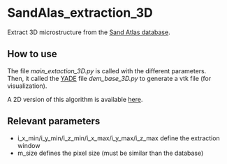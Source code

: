# SandAlas_extraction_3D
Extract 3D microstructure from the [Sand Atlas database](https://sand-atlas.scigem.com/).

## How to use
The file <i>main_extaction_3D.py</i> is called with the different parameters. <br>
Then, it called the [YADE](https://yade-dem.org/doc/) file <i>dem_base_3D.py</i> to generate a vtk file (for visualization).

A 2D version of this algorithm is available [here](https://github.com/AlexSacMorane/SandAtlas_extraction_2D).

## Relevant parameters
- i_x_min/i_y_min/i_z_min/i_x_max/i_y_max/i_z_max define the extraction window
- m_size defines the pixel size (must be similar than the database)



